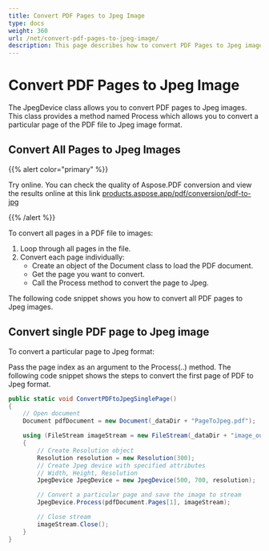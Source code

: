```yaml
---
title: Convert PDF Pages to Jpeg Image
type: docs
weight: 360
url: /net/convert-pdf-pages-to-jpeg-image/
description: This page describes how to convert PDF Pages to Jpeg image, convert all Pages to Jpeg images and convert single PDF page to Jpeg image with Aspose.PDF for .NET.
---
```


# Convert PDF Pages to Jpeg Image

The JpegDevice class allows you to convert PDF pages to Jpeg images. This class provides a method named Process which allows you to convert a particular page of the PDF file to Jpeg image format.

## Convert All Pages to Jpeg Images

{{% alert color="primary" %}} 

Try online. You can check the quality of Aspose.PDF conversion and view the results online at this link  [products.aspose.app/pdf/conversion/pdf-to-jpg](https://products.aspose.app/pdf/conversion/pdf-to-jpg)

{{% /alert %}}

To convert all pages in a PDF file to images:

1. Loop through all pages in the file.
1. Convert each page individually:
    - Create an object of the Document class to load the PDF document.
    - Get the page you want to convert.
    - Call the Process method to convert the page to Jpeg.

The following code snippet shows you how to convert all PDF pages to Jpeg images.

## Convert single PDF page to Jpeg image

To convert a particular page to Jpeg format:

Pass the page index as an argument to the Process(..) method.
The following code snippet shows the steps to convert the first page of PDF to Jpeg format.

```csharp
public static void ConvertPDFtoJpegSinglePage()
{
    // Open document
    Document pdfDocument = new Document(_dataDir + "PageToJpeg.pdf");

    using (FileStream imageStream = new FileStream(_dataDir + "image_out.Jpeg", FileMode.Create))
    {
        // Create Resolution object
        Resolution resolution = new Resolution(300);
        // Create Jpeg device with specified attributes
        // Width, Height, Resolution
        JpegDevice JpegDevice = new JpegDevice(500, 700, resolution);

        // Convert a particular page and save the image to stream
        JpegDevice.Process(pdfDocument.Pages[1], imageStream);

        // Close stream
        imageStream.Close();
    }
}
```

